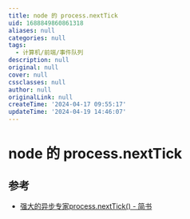 ```yaml
---
title: node 的 process.nextTick
uid: 1688849860861318
aliases: null
categories: null
tags:
  - 计算机/前端/事件队列
description: null
original: null
cover: null
cssclasses: null
author: null
originalLink: null
createTime: '2024-04-17 09:55:17'
updateTime: '2024-04-19 14:46:07'
---
```


# node 的 process.nextTick

## 参考

- [强大的异步专家process.nextTick() - 简书](https://www.jianshu.com/p/5328c72279ff)
